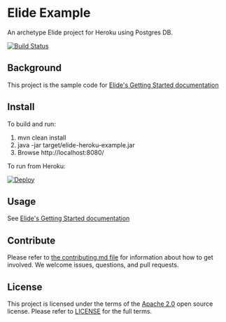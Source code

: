 # Elide Example

An archetype Elide project for Heroku using Postgres DB.  

[![Build Status](https://cd.screwdriver.cd/pipelines/7925/badge)](https://cd.screwdriver.cd/pipelines/7925)

## Background

This project is the sample code for [Elide's Getting Started documentation](https://github.com/yahoo/elide/tree/master/elide-standalone)

## Install

To build and run:

1. mvn clean install
2. java -jar target/elide-heroku-example.jar
3. Browse http://localhost:8080/

To run from Heroku:

[![Deploy](https://www.herokucdn.com/deploy/button.svg)](https://heroku.com/deploy?template=https://github.com/yahoo/elide-standalone-example)

## Usage

See [Elide's Getting Started documentation](https://github.com/yahoo/elide/tree/master/elide-standalone)

## Contribute
Please refer to [the contributing.md file](CONTRIBUTING.md) for information about how to get involved. We welcome issues, questions, and pull requests.

## License
This project is licensed under the terms of the [Apache 2.0](http://www.apache.org/licenses/LICENSE-2.0.html) open source license.
Please refer to [LICENSE](LICENSE.txt) for the full terms.
